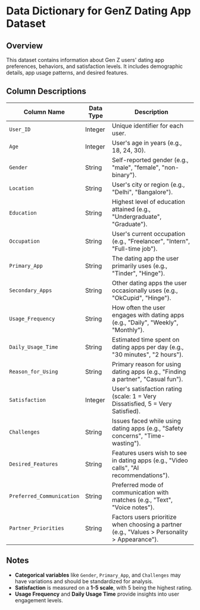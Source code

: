 # Data Dictionary for GenZ Dating App Dataset

## Overview
This dataset contains information about Gen Z users' dating app preferences, behaviors, and satisfaction levels. It includes demographic details, app usage patterns, and desired features.

## Column Descriptions

| Column Name               | Data Type  | Description |
|---------------------------|-----------|-------------|
| `User_ID`                | Integer   | Unique identifier for each user. |
| `Age`                    | Integer   | User's age in years (e.g., 18, 24, 30). |
| `Gender`                 | String    | Self-reported gender (e.g., "male", "female", "non-binary"). |
| `Location`               | String    | User's city or region (e.g., "Delhi", "Bangalore"). |
| `Education`              | String    | Highest level of education attained (e.g., "Undergraduate", "Graduate"). |
| `Occupation`             | String    | User's current occupation (e.g., "Freelancer", "Intern", "Full-time job"). |
| `Primary_App`            | String    | The dating app the user primarily uses (e.g., "Tinder", "Hinge"). |
| `Secondary_Apps`         | String    | Other dating apps the user occasionally uses (e.g., "OkCupid", "Hinge"). |
| `Usage_Frequency`        | String    | How often the user engages with dating apps (e.g., "Daily", "Weekly", "Monthly"). |
| `Daily_Usage_Time`       | String    | Estimated time spent on dating apps per day (e.g., "30 minutes", "2 hours"). |
| `Reason_for_Using`       | String    | Primary reason for using dating apps (e.g., "Finding a partner", "Casual fun"). |
| `Satisfaction`           | Integer   | User's satisfaction rating (scale: 1 = Very Dissatisfied, 5 = Very Satisfied). |
| `Challenges`             | String    | Issues faced while using dating apps (e.g., "Safety concerns", "Time-wasting"). |
| `Desired_Features`       | String    | Features users wish to see in dating apps (e.g., "Video calls", "AI recommendations"). |
| `Preferred_Communication`| String    | Preferred mode of communication with matches (e.g., "Text", "Voice notes"). |
| `Partner_Priorities`     | String    | Factors users prioritize when choosing a partner (e.g., "Values > Personality > Appearance"). |

## Notes
- **Categorical variables** like `Gender`, `Primary_App`, and `Challenges` may have variations and should be standardized for analysis.
- **Satisfaction** is measured on a **1-5 scale**, with 5 being the highest rating.
- **Usage Frequency** and **Daily Usage Time** provide insights into user engagement levels.